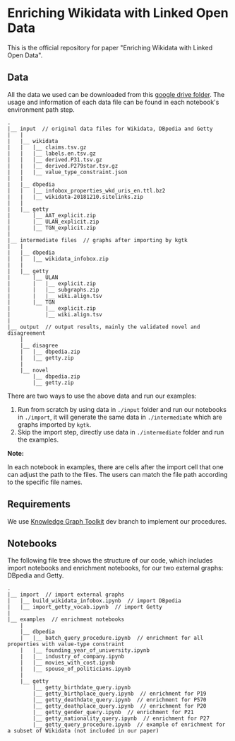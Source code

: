 # Enriching Wikidata with Linked Open Data
This is the official repository for paper "Enriching Wikidata with Linked Open Data".

## Data
All the data we used can be downloaded from this [google drive folder](https://drive.google.com/drive/folders/13UjvUKcc7YUiYSQjxba4R8UmTTGVWNft?usp=sharing).
The usage and information of each data file can be found in each notebook's environment path step.
```
.
|__ input  // original data files for Wikidata, DBpedia and Getty
|   |
|   |__ wikidata
|   |   |__ claims.tsv.gz
|   |   |__ labels.en.tsv.gz
|   |   |__ derived.P31.tsv.gz
|   |   |__ derived.P279star.tsv.gz
|   |   |__ value_type_constraint.json
|   |
|   |__ dbpedia
|   |   |__ infobox_properties_wkd_uris_en.ttl.bz2
|   |   |__ wikidata-20181210.sitelinks.zip
|   |
|   |__ getty
|       |__ AAT_explicit.zip
|       |__ ULAN_explicit.zip
|       |__ TGN_explicit.zip
|
|__ intermediate files  // graphs after importing by kgtk
|   |
|   |__ dbpedia
|   |   |__ wikidata_infobox.zip
|   |
|   |__ getty
|       |__ ULAN
|       |   |__ explicit.zip
|       |   |__ subgraphs.zip
|       |   |__ wiki.align.tsv
|       |__ TGN
|           |__ explicit.zip
|           |__ wiki.align.tsv
|
|__ output  // output results, mainly the validated novel and disagreement
    |
    |__ disagree
    |   |__ dbpedia.zip
    |   |__ getty.zip
    |
    |__ novel
        |__ dbpedia.zip
        |__ getty.zip
```
There are two ways to use the above data and run our examples:
1. Run from scratch by using data in `./input` folder and run our notebooks in `./import`,
   it will generate the same data in `./intermediate` which are graphs imported by `kgtk`.
2. Skip the import step, directly use data in `./intermediate` folder and run the examples.

**Note:** 

In each notebook in examples, there are cells after the import cell that one can adjust the path to the files. 
The users can match the file path according to the specific file names.

## Requirements
We use [Knowledge Graph Toolkit](https://github.com/usc-isi-i2/kgtk) dev branch to implement our procedures.

## Notebooks
The following file tree shows the structure of our code, which includes import notebooks and enrichment notebooks, for our two external graphs: DBpedia and Getty.
```
.
|__ import  // import external graphs
|   |__ build_wikidata_infobox.ipynb  // import DBpedia
|   |__ import_getty_vocab.ipynb  // import Getty
|
|__ examples  // enrichment notebooks
    |
    |__ dbpedia 
    |   |__ batch_query_procedure.ipynb  // enrichment for all properties with value-type constraint
    |   |__ founding_year_of_university.ipynb  
    |   |__ industry_of_company.ipynb  
    |   |__ movies_with_cost.ipynb  
    |   |__ spouse_of_politicians.ipynb  
    |
    |__ getty
        |__ getty_birthdate_query.ipynb  
        |__ getty_birthplace_query.ipynb  // enrichment for P19
        |__ getty_deathdate_query.ipynb  // enrichment for P570
        |__ getty_deathplace_query.ipynb  // enrichment for P20
        |__ getty_gender_query.ipynb  // enrichment for P21
        |__ getty_nationality_query.ipynb  // enrichment for P27
        |__ getty_query_procedure.ipynb  // example of enrichment for a subset of Wikidata (not included in our paper)
```
